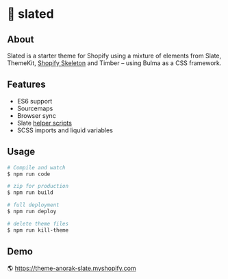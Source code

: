 # 🚧 slated

## About
Slated is a starter theme for Shopify using a mixture of elements from Slate, ThemeKit, [Shopify Skeleton](https://github.com/Pixel2HTML/shopify-skeleton) and Timber – using Bulma as a CSS framework.

## Features
- ES6 support
- Sourcemaps
- Browser sync
- Slate [helper scripts](https://shopify.github.io/slate/js-examples/)
- SCSS imports and liquid variables

## Usage

```bash
# Compile and watch
$ npm run code

# zip for production
$ npm run build

# full deployment
$ npm run deploy

# delete theme files
$ npm run kill-theme
```
## Demo
🌎 https://theme-anorak-slate.myshopify.com

